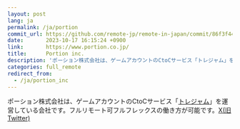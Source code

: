 ```yaml
---
layout: post
lang: ja
permalink: /ja/portion
commit_url: https://github.com/remote-jp/remote-in-japan/commit/86f3f4460513f0db4085efd8a6589c73b2f7183d
date:       2023-10-17 16:15:24 +0900
link:       https://www.portion.co.jp/
title:      Portion inc.
description: 'ポーション株式会社は、ゲームアカウントのCtoCサービス「トレジャム」を運営している会社です。フルリモート可フルフレックスの働き方が可能です。X(旧Twitter)'
categories: full_remote
redirect_from:
  - /ja/portion_inc
---
```


<p>ポーション株式会社は、ゲームアカウントのCtoCサービス「<a href="https://tradejam.jp/">トレジャム</a>」を運営している会社です。フルリモート可フルフレックスの働き方が可能です。<a href="https://twitter.com/tradejam_info">X(旧Twitter)</a></p>
